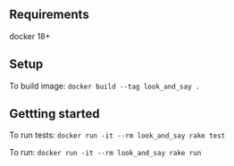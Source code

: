 ## Requirements

docker 18+

## Setup
To build image: `docker build --tag look_and_say .`

## Gettting started
To run tests:
`docker run -it --rm look_and_say rake test`

To run:
`docker run -it --rm look_and_say rake run`

